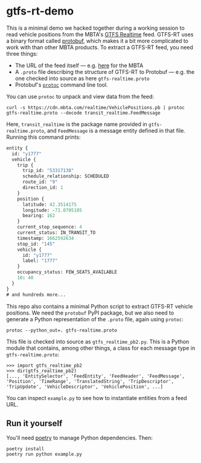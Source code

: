 # gtfs-rt-demo

This is a minimal demo we hacked together during a working session to read vehicle positions from
the MBTA's [GTFS Realtime](https://developers.google.com/transit/gtfs-realtime) feed. GTFS-RT uses 
a binary format called [protobuf](https://developers.google.com/protocol-buffers), which makes it a bit more complicated to work with than other MBTA products. To extract a GTFS-RT feed, you need three
things:

- The URL of the feed itself — e.g. [here](https://www.mbta.com/developers/gtfs-realtime) for the MBTA
- A `.proto` file describing the structure of GTFS-RT to Protobuf — e.g. the one checked into source as here `gtfs-realtime.proto`
- Protobuf's [`protoc`](https://grpc.io/docs/protoc-installation/) command line tool.

You can use `protoc` to unpack and view data from the feed:

```
curl -s https://cdn.mbta.com/realtime/VehiclePositions.pb | protoc gtfs-realtime.proto --decode transit_realtime.FeedMessage
```

Here, `transit_realtime` is the package name provided in `gtfs-realtime.proto`, and `FeedMessage` is a
message entity defined in that file. Running this command prints:

```proto
entity {
  id: "y1777"
  vehicle {
    trip {
      trip_id: "53317138"
      schedule_relationship: SCHEDULED
      route_id: "9"
      direction_id: 1
    }
    position {
      latitude: 42.3514175
      longitude: -71.0705185
      bearing: 162
    }
    current_stop_sequence: 4
    current_status: IN_TRANSIT_TO
    timestamp: 1662592634
    stop_id: "145"
    vehicle {
      id: "y1777"
      label: "1777"
    }
    occupancy_status: FEW_SEATS_AVAILABLE
    10: 40
  }
}
# and hundreds more...
```

This repo also contains a minimal Python script to extract GTFS-RT vehicle positions. We need the
`protobuf` PyPI package, but we also need to generate a Python representation of the `.proto` file,
again using `protoc`:

```
protoc --python_out=. gtfs-realtime.proto
```

This file is checked into source as `gtfs_realtime_pb2.py`. This is a Python module that contains,
among other things, a class for each message type in `gtfs-realtime.proto`:

```
>>> import gtfs_realtime_pb2
>>> dir(gtfs_realtime_pb2)
[..., 'EntitySelector', 'FeedEntity', 'FeedHeader', 'FeedMessage', 'Position', 'TimeRange', 'TranslatedString', 'TripDescriptor', 'TripUpdate', 'VehicleDescriptor', 'VehiclePosition', ...]
```

You can inspect `example.py` to see how to instantiate entities from a feed URL.

## Run it yourself

You'll need [poetry](https://python-poetry.org/) to manage Python dependencies. Then:

```
poetry install
poetry run python example.py
```
